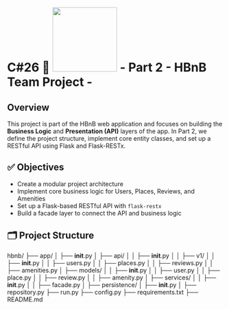 # C#26 :school: <img src="https://cdn.prod.website-files.com/6105315644a26f77912a1ada/63eea844ae4e3022154e2878_Holberton-p-800.png" width="150" /> - Part 2 - HBnB Team Project - 

## Overview

This project is part of the HBnB web application and focuses on building the **Business Logic** and **Presentation (API)** layers of the app. In Part 2, we define the project structure, implement core entity classes, and set up a RESTful API using Flask and Flask-RESTx.

## ✅ Objectives

- Create a modular project architecture
- Implement core business logic for Users, Places, Reviews, and Amenities
- Set up a Flask-based RESTful API with `flask-restx`
- Build a facade layer to connect the API and business logic

## 🗂️ Project Structure

hbnb/
├── app/
│   ├── __init__.py
│   ├── api/
│   │   ├── __init__.py
│   │   ├── v1/
│   │       ├── __init__.py
│   │       ├── users.py
│   │       ├── places.py
│   │       ├── reviews.py
│   │       ├── amenities.py
│   ├── models/
│   │   ├── __init__.py
│   │   ├── user.py
│   │   ├── place.py
│   │   ├── review.py
│   │   ├── amenity.py
│   ├── services/
│   │   ├── __init__.py
│   │   ├── facade.py
│   ├── persistence/
│       ├── __init__.py
│       ├── repository.py
├── run.py
├── config.py
├── requirements.txt
├── README.md